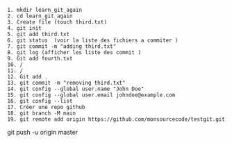 	1. mkdir learn_git_again
	2. cd learn_git_again
	3. Create file (touch third.txt)
	4. git init 
	5. git add third.txt 
	6. git status  (voir la liste des fichiers a commiter )
	7. git commit -m "adding third.txt"
	8. git log (afficher les liste des commit )
	9. Git add fourth.txt 
	10. /
	11. /
	12. Git add .
	13. git commit -m "removing third.txt" 
	14. git config --global user.name "John Doe"
	15. git config --global user.email johndoe@example.com
	16. git config --list 
	17. Créer une repo github
	18. git branch -M main
	19. git remote add origin https://github.com/monsourcecode/testgit.git
git push -u origin master
